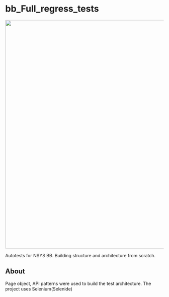 # bb_Full_regress_tests

<p align="center">
      <img src="https://i.ibb.co/jHLrfdj/qa-print.jpg" width="726">
</p>
Autotests for NSYS BB. Building structure and architecture from scratch.

## About
Page object, API patterns were used to build the test architecture. The project uses Selenium(Selenide)


